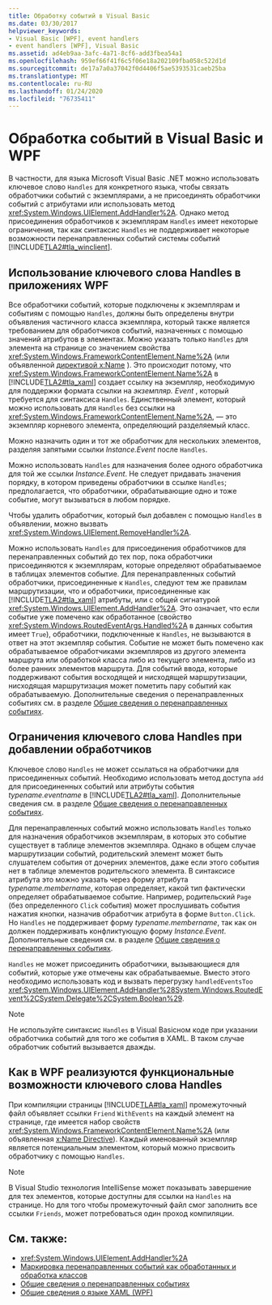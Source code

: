 ```yaml
---
title: Обработку событий в Visual Basic
ms.date: 03/30/2017
helpviewer_keywords:
- Visual Basic [WPF], event handlers
- event handlers [WPF], Visual Basic
ms.assetid: ad4eb9aa-3afc-4a71-8cf6-add3fbea54a1
ms.openlocfilehash: 959ef66f41f6c5f06e18a202109fba058c522d1d
ms.sourcegitcommit: de17a7a0a37042f0d4406f5ae5393531caeb25ba
ms.translationtype: MT
ms.contentlocale: ru-RU
ms.lasthandoff: 01/24/2020
ms.locfileid: "76735411"
---
```

# <a name="visual-basic-and-wpf-event-handling"></a>Обработка событий в Visual Basic и WPF
В частности, для языка Microsoft Visual Basic .NET можно использовать ключевое слово `Handles` для конкретного языка, чтобы связать обработчики событий с экземплярами, а не присоединять обработчики событий с атрибутами или использовать метод <xref:System.Windows.UIElement.AddHandler%2A>. Однако метод присоединения обработчиков к экземплярам `Handles` имеет некоторые ограничения, так как синтаксис `Handles` не поддерживает некоторые возможности перенаправленных событий системы событий [!INCLUDE[TLA2#tla_winclient](../../../../includes/tla2sharptla-winclient-md.md)].  
  
## <a name="using-handles-in-a-wpf-application"></a>Использование ключевого слова Handles в приложениях WPF  
 Все обработчики событий, которые подключены к экземплярам и событиям с помощью `Handles`, должны быть определены внутри объявления частичного класса экземпляра, который также является требованием для обработчиков событий, назначенных с помощью значений атрибутов в элементах. Можно указать только `Handles` для элемента на странице со значением свойства <xref:System.Windows.FrameworkContentElement.Name%2A> (или объявленной [директивой x:Name](../../../desktop-wpf/xaml-services/xname-directive.md) ). Это происходит потому, что <xref:System.Windows.FrameworkContentElement.Name%2A> в [!INCLUDE[TLA2#tla_xaml](../../../../includes/tla2sharptla-xaml-md.md)] создает ссылку на экземпляр, необходимую для поддержки формата ссылки на *экземпляр. Event* , который требуется для синтаксиса `Handles`. Единственный элемент, который можно использовать для `Handles` без ссылки на <xref:System.Windows.FrameworkContentElement.Name%2A>, — это экземпляр корневого элемента, определяющий разделяемый класс.  
  
 Можно назначить один и тот же обработчик для нескольких элементов, разделяя запятыми ссылки *Instance.Event* после `Handles`.  
  
 Можно использовать `Handles` для назначения более одного обработчика для той же ссылки *Instance.Event*. Не следует придавать значения порядку, в котором приведены обработчики в ссылке `Handles`; предполагается, что обработчики, обрабатывающие одно и тоже событие, могут вызываться в любом порядке.  
  
 Чтобы удалить обработчик, который был добавлен с помощью `Handles` в объявлении, можно вызвать <xref:System.Windows.UIElement.RemoveHandler%2A>.  
  
 Можно использовать `Handles` для присоединения обработчиков для перенаправленных событий до тех пор, пока обработчики присоединяются к экземплярам, которые определяют обрабатываемое в таблицах элементов событие. Для перенаправленных событий обработчики, присоединенные к `Handles`, следуют тем же правилам маршрутизации, что и обработчики, присоединенные как [!INCLUDE[TLA2#tla_xaml](../../../../includes/tla2sharptla-xaml-md.md)] атрибуты, или с общей сигнатурой <xref:System.Windows.UIElement.AddHandler%2A>. Это означает, что если событие уже помечено как обработанное (свойство <xref:System.Windows.RoutedEventArgs.Handled%2A> в данных события имеет `True`), обработчики, подключенные к `Handles`, не вызываются в ответ на этот экземпляр события. Событие не может быть помечено как обрабатываемое обработчиками экземпляров из другого элемента маршрута или обработкой класса либо из текущего элемента, либо из более ранних элементов маршрута. Для событий ввода, которые поддерживают события восходящей и нисходящей маршрутизации, нисходящая маршрутизация может пометить пару событий как обрабатываемую. Дополнительные сведения о перенаправленных событиях см. в разделе [Общие сведения о перенаправленных событиях](routed-events-overview.md).  
  
## <a name="limitations-of-handles-for-adding-handlers"></a>Ограничения ключевого слова Handles при добавлении обработчиков  
 Ключевое слово `Handles` не может ссылаться на обработчики для присоединенных событий. Необходимо использовать метод доступа `add` для присоединенных событий или атрибуты события *typename.eventname* в [!INCLUDE[TLA2#tla_xaml](../../../../includes/tla2sharptla-xaml-md.md)]. Дополнительные сведения см. в разделе [Общие сведения о перенаправленных событиях](routed-events-overview.md).  
  
 Для перенаправленных событий можно использовать `Handles` только для назначения обработчиков экземплярам, в которых это событие существует в таблице элементов экземпляра. Однако в общем случае маршрутизации событий, родительский элемент может быть слушателем события от дочерних элементов, даже если этого события нет в таблице элементов родительского элемента. В синтаксисе атрибута это можно указать через форму атрибута *typename.membername*, которая определяет, какой тип фактически определяет обрабатываемое событие. Например, родительский `Page` (без определенного `Click` события) может прослушивать события нажатия кнопки, назначив обработчик атрибута в форме `Button.Click`. Но `Handles` не поддерживает форму *typename.membername*, так как он должен поддерживать конфликтующую форму *Instance.Event*. Дополнительные сведения см. в разделе [Общие сведения о перенаправленных событиях](routed-events-overview.md).  
  
 `Handles` не может присоединить обработчики, вызывающиеся для событий, которые уже отмечены как обрабатываемые. Вместо этого необходимо использовать код и вызвать перегрузку `handledEventsToo` <xref:System.Windows.UIElement.AddHandler%28System.Windows.RoutedEvent%2CSystem.Delegate%2CSystem.Boolean%29>.  
  
> [!NOTE]
> Не используйте синтаксис `Handles` в Visual Basicном коде при указании обработчика событий для того же события в XAML. В таком случае обработчик событий вызывается дважды.  
  
## <a name="how-wpf-implements-handles-functionality"></a>Как в WPF реализуются функциональные возможности ключевого слова Handles  
 При компиляции страницы [!INCLUDE[TLA#tla_xaml](../../../../includes/tlasharptla-xaml-md.md)] промежуточный файл объявляет ссылки `Friend` `WithEvents` на каждый элемент на странице, где имеется набор свойств <xref:System.Windows.FrameworkContentElement.Name%2A> (или объявленная [x:Name Directive](../../../desktop-wpf/xaml-services/xname-directive.md)). Каждый именованный экземпляр является потенциальным элементом, который можно присвоить обработчику с помощью `Handles`.  
  
> [!NOTE]
> В Visual Studio технология IntelliSense может показывать завершение для тех элементов, которые доступны для ссылки на `Handles` на странице. Но для того чтобы промежуточный файл смог заполнить все ссылки `Friends`, может потребоваться один проход компиляции.  
  
## <a name="see-also"></a>См. также:

- <xref:System.Windows.UIElement.AddHandler%2A>
- [Маркировка перенаправленных событий как обработанных и обработка классов](marking-routed-events-as-handled-and-class-handling.md)
- [Общие сведения о перенаправленных событиях](routed-events-overview.md)
- [Общие сведения о языке XAML (WPF)](../../../desktop-wpf/fundamentals/xaml.md)
